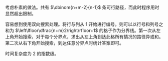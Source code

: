 考虑朴素的做法。共有 $\dbinom{n+m-2}{n-1}$ 条可行路径，而此时程序用时显然超出限制。

容易想到使用双向搜索处理。将行与列从 $1$ 开始进行编号。则可以以行号和列号之和为 $\left\lfloor\dfrac{n+m}2\right\rfloor+1$ 的格子作为分界线。第一次从左上角开始搜索，对于每个分界点，求出从左上角到达此格所有情况的路径异或和。第二次从右下角开始搜索，到达任意分界点时统计答案即可。

时间复杂度为 $2$ 的指数级。
